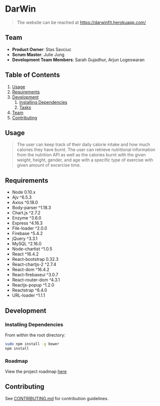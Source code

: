 # DarWin

> The website can be reached at https://darwinfit.herokuapp.com/

## Team

  - __Product Owner__: Stas Savciuc
  - __Scrum Master__: Julie Jung
  - __Development Team Members__: Sarah Gujadhur, Arjun Logeswaran

## Table of Contents

1. [Usage](#Usage)
1. [Requirements](#requirements)
1. [Development](#development)
    1. [Installing Dependencies](#installing-dependencies)
    1. [Tasks](#tasks)
1. [Team](#team)
1. [Contributing](#contributing)

## Usage

> The user can keep track of their daily calorie intake and how much calories they have burnt. The user can retrieve nutritional information from the nutrition API as well as the calories burnt with the given weight, height, gender, and age with a specific type of exercise with given amount of excercise time.

## Requirements

- Node 0.10.x
- Ajv ^6.5.3
- Axios ^0.18.0
- Body-parser ^1.18.3
- Chart.js ^2.7.2
- Enzyme ^3.6.0
- Express ^4.16.3
- File-loader ^2.0.0
- Firebase ^5.4.2
- jQuery ^3.3.1
- MySQL ^2.16.0
- Node-chartist ^1.0.5
- React ^16.4.2
- React-bootstrap 0.32.3
- React-chartjs-2 ^2.7.4
- React-dom ^16.4.2
- React-firebaseui ^3.0.7
- React-router-dom ^4.3.1
- Reactjs-popup ^1.2.0
- Reactstrap ^6.4.0
- URL-loader ^1.1.1

## Development

### Installing Dependencies

From within the root directory:

```sh
sudo npm install -g bower
npm install
```

### Roadmap

View the project roadmap [here]()


## Contributing

See [CONTRIBUTING.md](CONTRIBUTING.md) for contribution guidelines.
